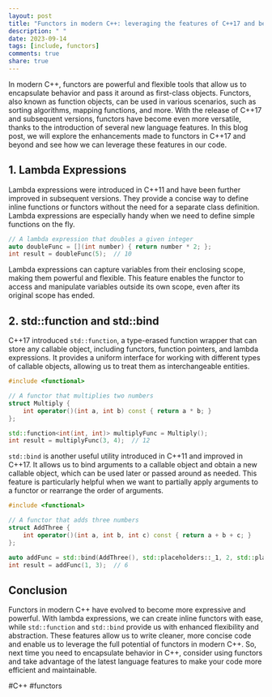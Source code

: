 ```yaml
---
layout: post
title: "Functors in modern C++: leveraging the features of C++17 and beyond"
description: " "
date: 2023-09-14
tags: [include, functors]
comments: true
share: true
---
```


In modern C++, functors are powerful and flexible tools that allow us to encapsulate behavior and pass it around as first-class objects. Functors, also known as function objects, can be used in various scenarios, such as sorting algorithms, mapping functions, and more. With the release of C++17 and subsequent versions, functors have become even more versatile, thanks to the introduction of several new language features. In this blog post, we will explore the enhancements made to functors in C++17 and beyond and see how we can leverage these features in our code.

## 1. Lambda Expressions

Lambda expressions were introduced in C++11 and have been further improved in subsequent versions. They provide a concise way to define inline functions or functors without the need for a separate class definition. Lambda expressions are especially handy when we need to define simple functions on the fly.

```cpp
// A lambda expression that doubles a given integer
auto doubleFunc = [](int number) { return number * 2; };
int result = doubleFunc(5);  // 10
```

Lambda expressions can capture variables from their enclosing scope, making them powerful and flexible. This feature enables the functor to access and manipulate variables outside its own scope, even after its original scope has ended.

## 2. std::function and std::bind

C++17 introduced `std::function`, a type-erased function wrapper that can store any callable object, including functors, function pointers, and lambda expressions. It provides a uniform interface for working with different types of callable objects, allowing us to treat them as interchangeable entities.

```cpp
#include <functional>

// A functor that multiplies two numbers
struct Multiply {
    int operator()(int a, int b) const { return a * b; }
};

std::function<int(int, int)> multiplyFunc = Multiply();
int result = multiplyFunc(3, 4);  // 12
```

`std::bind` is another useful utility introduced in C++11 and improved in C++17. It allows us to bind arguments to a callable object and obtain a new callable object, which can be used later or passed around as needed. This feature is particularly helpful when we want to partially apply arguments to a functor or rearrange the order of arguments.

```cpp
#include <functional>

// A functor that adds three numbers
struct AddThree {
    int operator()(int a, int b, int c) const { return a + b + c; }
};

auto addFunc = std::bind(AddThree(), std::placeholders::_1, 2, std::placeholders::_2);
int result = addFunc(1, 3);  // 6
```

## Conclusion

Functors in modern C++ have evolved to become more expressive and powerful. With lambda expressions, we can create inline functors with ease, while `std::function` and `std::bind` provide us with enhanced flexibility and abstraction. These features allow us to write cleaner, more concise code and enable us to leverage the full potential of functors in modern C++. So, next time you need to encapsulate behavior in C++, consider using functors and take advantage of the latest language features to make your code more efficient and maintainable.

#C++ #functors